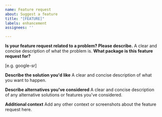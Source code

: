 ```yaml
---
name: Feature request
about: Suggest a feature
title: "[FEATURE]"
labels: enhancement
assignees: ''

---
```


**Is your feature request related to a problem? Please describe.**
A clear and concise description of what the problem is.
**What package is this feature request for?**

[e.g. google-sr]

**Describe the solution you'd like**
A clear and concise description of what you want to happen.

**Describe alternatives you've considered**
A clear and concise description of any alternative solutions or features you've considered.

**Additional context**
Add any other context or screenshots about the feature request here.
